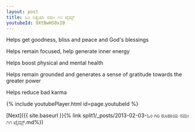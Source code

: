 ```yaml
---
layout: post
title: ಓಂ ನಿತ್ಯಯಾ ನಮಃ ೧೧ ಟೈಮ್ಸ್
youtubeId: 9XtBwHS0xI0
---
```

 
 
Helps get goodness, bliss and peace and God's blessings
 
Helps remain focused, help generate inner energy 
 
Helps boost physical and mental health 
 
Helps remain grounded and generates a sense of gratitude towards the greater power 
 
Helps reduce bad karma
 
 
 
 


{% include youtubePlayer.html id=page.youtubeId %}
 
[Next]({{ site.baseurl }}{% link  split1/_posts/2013-02-03-ಓಂ ಗಿರಿ ರೂಹಾಯ ನಮಃ ೧೧ ಟೈಮ್ಸ್.md%})
 
